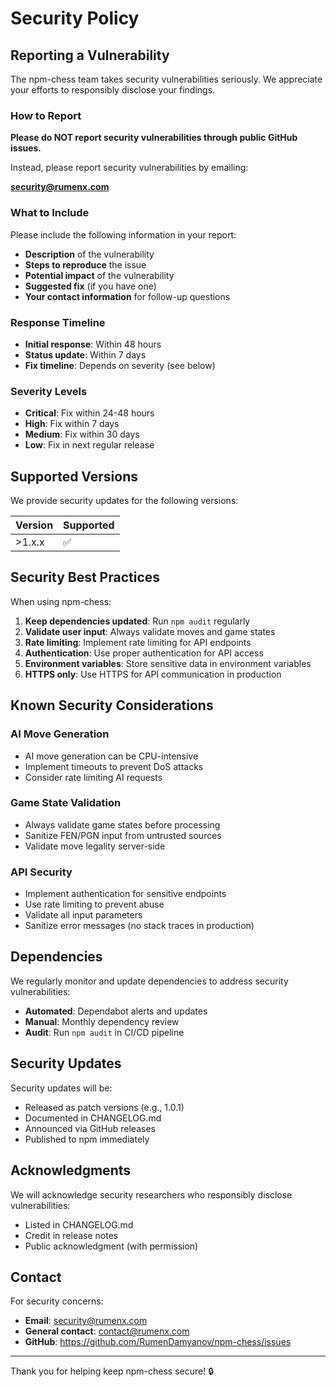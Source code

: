 # Security Policy

## Reporting a Vulnerability

The npm-chess team takes security vulnerabilities seriously. We appreciate your efforts to responsibly disclose your findings.

### How to Report

**Please do NOT report security vulnerabilities through public GitHub issues.**

Instead, please report security vulnerabilities by emailing:

**security@rumenx.com**

### What to Include

Please include the following information in your report:

- **Description** of the vulnerability
- **Steps to reproduce** the issue
- **Potential impact** of the vulnerability
- **Suggested fix** (if you have one)
- **Your contact information** for follow-up questions

### Response Timeline

- **Initial response**: Within 48 hours
- **Status update**: Within 7 days
- **Fix timeline**: Depends on severity (see below)

### Severity Levels

- **Critical**: Fix within 24-48 hours
- **High**: Fix within 7 days
- **Medium**: Fix within 30 days
- **Low**: Fix in next regular release

## Supported Versions

We provide security updates for the following versions:

| Version | Supported          |
| ------- | ------------------ |
| >1.x.x  | :white_check_mark: |

## Security Best Practices

When using npm-chess:

1. **Keep dependencies updated**: Run `npm audit` regularly
2. **Validate user input**: Always validate moves and game states
3. **Rate limiting**: Implement rate limiting for API endpoints
4. **Authentication**: Use proper authentication for API access
5. **Environment variables**: Store sensitive data in environment variables
6. **HTTPS only**: Use HTTPS for API communication in production

## Known Security Considerations

### AI Move Generation

- AI move generation can be CPU-intensive
- Implement timeouts to prevent DoS attacks
- Consider rate limiting AI requests

### Game State Validation

- Always validate game states before processing
- Sanitize FEN/PGN input from untrusted sources
- Validate move legality server-side

### API Security

- Implement authentication for sensitive endpoints
- Use rate limiting to prevent abuse
- Validate all input parameters
- Sanitize error messages (no stack traces in production)

## Dependencies

We regularly monitor and update dependencies to address security vulnerabilities:

- **Automated**: Dependabot alerts and updates
- **Manual**: Monthly dependency review
- **Audit**: Run `npm audit` in CI/CD pipeline

## Security Updates

Security updates will be:

- Released as patch versions (e.g., 1.0.1)
- Documented in CHANGELOG.md
- Announced via GitHub releases
- Published to npm immediately

## Acknowledgments

We will acknowledge security researchers who responsibly disclose vulnerabilities:

- Listed in CHANGELOG.md
- Credit in release notes
- Public acknowledgment (with permission)

## Contact

For security concerns:

- **Email**: security@rumenx.com
- **General contact**: contact@rumenx.com
- **GitHub**: https://github.com/RumenDamyanov/npm-chess/issues

---

Thank you for helping keep npm-chess secure! 🔒
